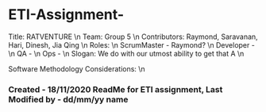 # ETI-Assignment-
Title: RATVENTURE \n
Team: Group 5 \n
Contributors: Raymond, Saravanan, Hari, Dinesh, Jia Qing \n
Roles: \n
ScrumMaster - Raymond? \n 
Developer - \n
QA - \n
Ops - \n
Slogan: We do with our utmost ability to get that A \n

Software Methodology Considerations: \n
### Created - 18/11/2020 ReadMe for ETI assignment, Last Modified by - dd/mm/yy name
